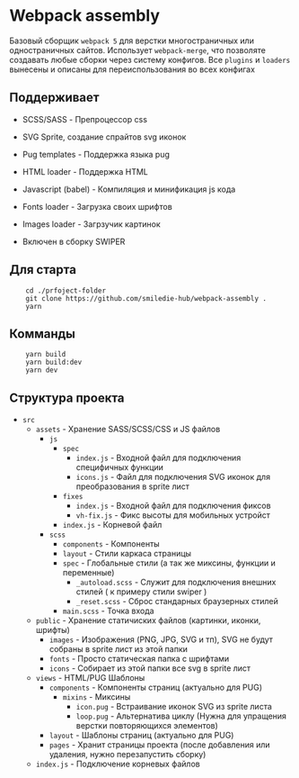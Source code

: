 # Webpack assembly

Базовый сборщик `webpack 5` для верстки многостраничных или одностраничных сайтов. Использует `webpack-merge`, что позволяте
создавать любые сборки через систему конфигов. Все `plugins` и `loaders` вынесены и описаны для переиспользования во
всех конфигах

## Поддерживает

* SCSS/SASS - Препроцессор css
* SVG Sprite, создание спрайтов svg иконок
* Pug templates - Поддержка языка pug
* HTML loader - Поддержка HTML
* Javascript (babel) - Компиляция и минификация js кода
* Fonts loader - Загрузка своих шрифтов
* Images loader - Загрзучик картинок

* Включен в сборку SWIPER

## Для старта

```shell
    cd ./prfoject-folder
    git clone https://github.com/smiledie-hub/webpack-assembly .
    yarn
```

## Комманды

```shell
    yarn build
    yarn build:dev
    yarn dev
```


## Структура проекта
* `src`
    * `assets` - Хранение SASS/SCSS/CSS и JS файлов
      * `js`
        * `spec`
            * `index.js` - Входной файл для подключения специфичных функции
            * `icons.js` - Файл для подключения SVG иконок для преобразования в sprite лист
        * `fixes`
          * `index.js` - Входной файл для подключения фиксов
          * `vh-fix.js` - Фикс высоты для мобильных устройст
        * `index.js` - Корневой файл
      * `scss`
        * `components` - Компоненты
        * `layout` - Стили каркаса страницы
        * `spec` - Глобальные стили (а так же миксины, функции и переменные)
          * `_autoload.scss` - Служит для подключения внешних стилей ( к примеру стили swiper )
          * `_reset.scss` - Сброс стандарных браузерных стилей
        * `main.scss` - Точка входа
    * `public` - Хранение статичиских файлов (картинки, иконки, шрифты)
      * `images` - Изображения (PNG, JPG, SVG и тп), SVG не будут собраны в sprite лист из этой папки
      * `fonts` - Просто статическая папка с шрифтами
      * `icons` - Собирает из этой папки все svg в sprite лист
    * `views` - HTML/PUG Шаблоны
      * `components` - Компоненты страниц (актуально для PUG)
        * `mixins` - Миксины
          * `icon.pug` - Встраивание иконок SVG из sprite листа
          * `loop.pug` - Альтернатива циклу (Нужна для упращения верстки повторяющихся элементов)
      * `layout` - Шаблоны страниц (актуально для PUG)
      * `pages` - Хранит страницы проекта (после добавления или удаления, нужно перезапустить сборку)
    * `index.js` - Подключение корневых файлов